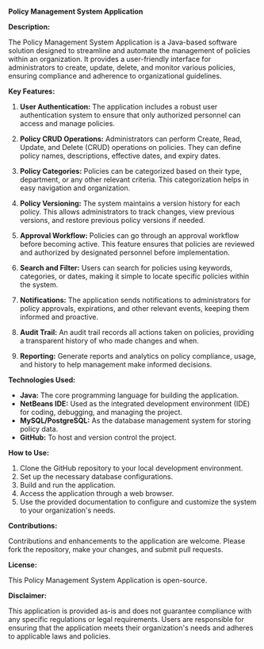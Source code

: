 **Policy Management System Application**

**Description:**

The Policy Management System Application is a Java-based software solution designed to streamline and automate the management of policies within an organization. It provides a user-friendly interface for administrators to create, update, delete, and monitor various policies, ensuring compliance and adherence to organizational guidelines.

**Key Features:**

1. **User Authentication:** The application includes a robust user authentication system to ensure that only authorized personnel can access and manage policies.

2. **Policy CRUD Operations:** Administrators can perform Create, Read, Update, and Delete (CRUD) operations on policies. They can define policy names, descriptions, effective dates, and expiry dates.

3. **Policy Categories:** Policies can be categorized based on their type, department, or any other relevant criteria. This categorization helps in easy navigation and organization.

4. **Policy Versioning:** The system maintains a version history for each policy. This allows administrators to track changes, view previous versions, and restore previous policy versions if needed.

5. **Approval Workflow:** Policies can go through an approval workflow before becoming active. This feature ensures that policies are reviewed and authorized by designated personnel before implementation.

6. **Search and Filter:** Users can search for policies using keywords, categories, or dates, making it simple to locate specific policies within the system.

7. **Notifications:** The application sends notifications to administrators for policy approvals, expirations, and other relevant events, keeping them informed and proactive.

8. **Audit Trail:** An audit trail records all actions taken on policies, providing a transparent history of who made changes and when.

9. **Reporting:** Generate reports and analytics on policy compliance, usage, and history to help management make informed decisions.

**Technologies Used:**

- **Java:** The core programming language for building the application.
- **NetBeans IDE:** Used as the integrated development environment (IDE) for coding, debugging, and managing the project.
- **MySQL/PostgreSQL:** As the database management system for storing policy data.
- **GitHub:** To host and version control the project.

**How to Use:**

1. Clone the GitHub repository to your local development environment.
2. Set up the necessary database configurations.
3. Build and run the application.
4. Access the application through a web browser.
5. Use the provided documentation to configure and customize the system to your organization's needs.

**Contributions:**

Contributions and enhancements to the application are welcome. Please fork the repository, make your changes, and submit pull requests.

**License:**

This Policy Management System Application is open-source.

**Disclaimer:**

This application is provided as-is and does not guarantee compliance with any specific regulations or legal requirements. Users are responsible for ensuring that the application meets their organization's needs and adheres to applicable laws and policies.

